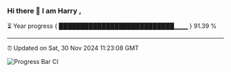 ### Hi there 👋 I am Harry , 

⏳ Year progress { ███████████████████████████▁▁▁ } 91.39 %

---

⏰ Updated on Sat, 30 Nov 2024 11:23:08 GMT

![Progress Bar CI](https://github.com/duykhang68/duykhang68/workflows/Progress%20Bar%20CI/badge.svg)

